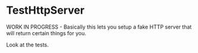# TestHttpServer
WORK IN PROGRESS - Basically this lets you setup a fake HTTP server that will return certain things for you.

Look at the tests.

